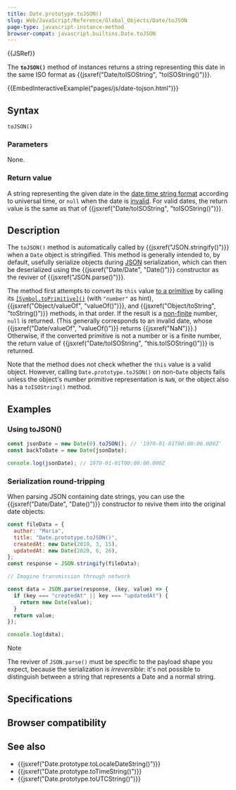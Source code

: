 ```yaml
---
title: Date.prototype.toJSON()
slug: Web/JavaScript/Reference/Global_Objects/Date/toJSON
page-type: javascript-instance-method
browser-compat: javascript.builtins.Date.toJSON
---
```


{{JSRef}}

The **`toJSON()`** method of  instances returns a string representing this date in the same ISO format as {{jsxref("Date/toISOString", "toISOString()")}}.

{{EmbedInteractiveExample("pages/js/date-tojson.html")}}

## Syntax

```js-nolint
toJSON()
```

### Parameters

None.

### Return value

A string representing the given date in the [date time string format](/Web/JavaScript/Reference/Global_Objects/Date#date_time_string_format) according to universal time, or `null` when the date is [invalid](/Web/JavaScript/Reference/Global_Objects/Date#the_epoch_timestamps_and_invalid_date). For valid dates, the return value is the same as that of {{jsxref("Date/toISOString", "toISOString()")}}.

## Description

The `toJSON()` method is automatically called by {{jsxref("JSON.stringify()")}} when a `Date` object is stringified. This method is generally intended to, by default, usefully serialize  objects during [JSON](/Glossary/JSON) serialization, which can then be deserialized using the {{jsxref("Date/Date", "Date()")}} constructor as the reviver of {{jsxref("JSON.parse()")}}.

The method first attempts to convert its `this` value [to a primitive](/Web/JavaScript/Data_structures#primitive_coercion) by calling its [`[Symbol.toPrimitive]()`](/Web/JavaScript/Reference/Global_Objects/Symbol/toPrimitive) (with `"number"` as hint), {{jsxref("Object/valueOf", "valueOf()")}}, and {{jsxref("Object/toString", "toString()")}} methods, in that order. If the result is a [non-finite](/Web/JavaScript/Reference/Global_Objects/Number/isFinite) number, `null` is returned. (This generally corresponds to an invalid date, whose {{jsxref("Date/valueOf", "valueOf()")}} returns {{jsxref("NaN")}}.) Otherwise, if the converted primitive is not a number or is a finite number, the return value of {{jsxref("Date/toISOString", "this.toISOString()")}} is returned.

Note that the method does not check whether the `this` value is a valid  object. However, calling `Date.prototype.toJSON()` on non-`Date` objects fails unless the object's number primitive representation is `NaN`, or the object also has a `toISOString()` method.

## Examples

### Using toJSON()

```js
const jsonDate = new Date(0).toJSON(); // '1970-01-01T00:00:00.000Z'
const backToDate = new Date(jsonDate);

console.log(jsonDate); // 1970-01-01T00:00:00.000Z
```

### Serialization round-tripping

When parsing JSON containing date strings, you can use the {{jsxref("Date/Date", "Date()")}} constructor to revive them into the original date objects.

```js
const fileData = {
  author: "Maria",
  title: "Date.prototype.toJSON()",
  createdAt: new Date(2019, 3, 15),
  updatedAt: new Date(2020, 6, 26),
};
const response = JSON.stringify(fileData);

// Imagine transmission through network

const data = JSON.parse(response, (key, value) => {
  if (key === "createdAt" || key === "updatedAt") {
    return new Date(value);
  }
  return value;
});

console.log(data);
```

> [!NOTE]
> The reviver of `JSON.parse()` must be specific to the payload shape you expect, because the serialization is _irreversible_: it's not possible to distinguish between a string that represents a Date and a normal string.

## Specifications



## Browser compatibility



## See also

- {{jsxref("Date.prototype.toLocaleDateString()")}}
- {{jsxref("Date.prototype.toTimeString()")}}
- {{jsxref("Date.prototype.toUTCString()")}}
